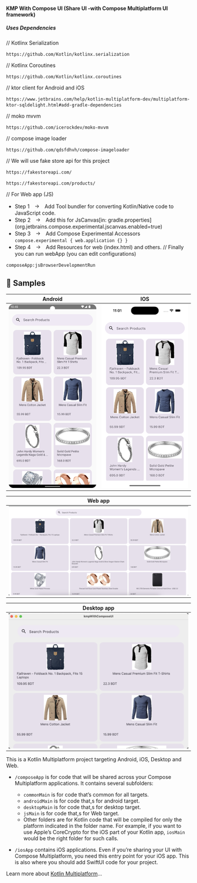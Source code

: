 #### KMP With Compose UI (Share UI -with Compose Multiplatform UI framework)
##### Uses Dependencies
// Kotlinx Serialization
```agsl
https://github.com/Kotlin/kotlinx.serialization
```

// Kotlinx Coroutines
```agsl
https://github.com/Kotlin/kotlinx.coroutines
```

// ktor client for Android and iOS  
```agsl
https://www.jetbrains.com/help/kotlin-multiplatform-dev/multiplatform-ktor-sqldelight.html#add-gradle-dependencies
```

// moko mvvm
```agsl
https://github.com/icerockdev/moko-mvvm
```

// compose image loader
```agsl
https://github.com/qdsfdhvh/compose-imageloader
```

// We will use fake store api for this project

```agsl
https://fakestoreapi.com/
```

```agsl
https://fakestoreapi.com/products/
```

// For Web app (JS)
  - Step 1　→　Add Tool bundler for converting Kotlin/Native code to JavaScript code.
  - Step 2　→　Add this for JsCanvas[in: gradle.properties] (org.jetbrains.compose.experimental.jscanvas.enabled=true)
  - Step 3　→　Add Compose Experimental Accessors `compose.experimental { web.application {} }`
  - Step 4　→　Add Resources for web (index.html) and others.
// Finally you can run webApp (you can edit configurations)
```agsl
composeApp:jsBrowserDevelopmentRun
```

🧬 Samples
------------

| Android                                                                               | IOS                                                                               |
|---------------------------------------------------------------------------------------|-----------------------------------------------------------------------------------|
| <img src="screenshots/android.png" alt="Android Screenshot" width="250" height="500"> | <img src="screenshots/ios.png" alt="Android Screenshot" width="250" height="500"> |



| Web app                     |
|-----------------------------|
| ![web](screenshots/web.png) |

| Desktop app                         |
|-------------------------------------|
| ![desktop](screenshots/desktop.png) | 


This is a Kotlin Multiplatform project targeting Android, iOS, Desktop and Web.

* `/composeApp` is for code that will be shared across your Compose Multiplatform applications.
  It contains several subfolders:
  - `commonMain` is for code that’s common for all targets.
  - `androidMain` is for code that,s for android target.
  - `desktopMain` is for code that,s for desktop target.
  - `jsMain` is for code that,s for Web target.
  - Other folders are for Kotlin code that will be compiled for only the platform indicated in the folder name.
    For example, if you want to use Apple’s CoreCrypto for the iOS part of your Kotlin app,
    `iosMain` would be the right folder for such calls.

* `/iosApp` contains iOS applications. Even if you’re sharing your UI with Compose Multiplatform,
  you need this entry point for your iOS app. This is also where you should add SwiftUI code for your project.

Learn more about [Kotlin Multiplatform](https://www.jetbrains.com/help/kotlin-multiplatform-dev/get-started.html)…